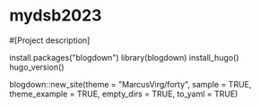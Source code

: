 # mydsb2023


#[Project description]

install.packages("blogdown")
library(blogdown)
install_hugo()
hugo_version()

blogdown::new_site(theme = "MarcusVirg/forty",
  sample = TRUE,
  theme_example = TRUE,
  empty_dirs = TRUE,
  to_yaml = TRUE)
  